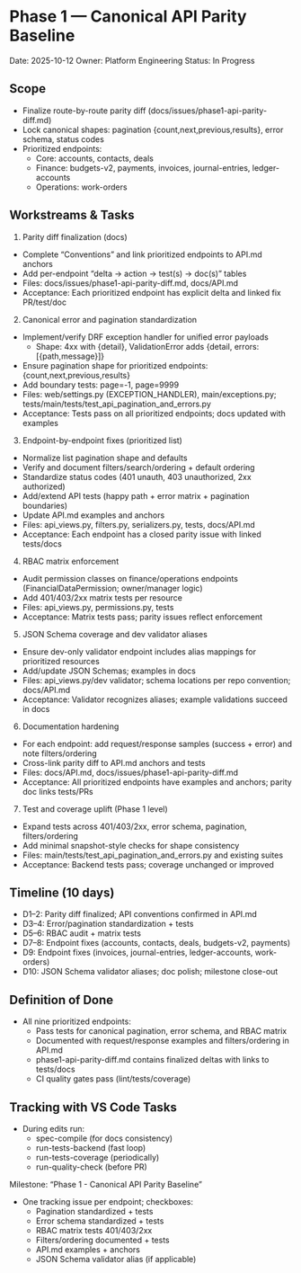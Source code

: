 # Phase 1 — Canonical API Parity Baseline

Date: 2025-10-12
Owner: Platform Engineering
Status: In Progress

## Scope
- Finalize route-by-route parity diff (docs/issues/phase1-api-parity-diff.md)
- Lock canonical shapes: pagination {count,next,previous,results}, error schema, status codes
- Prioritized endpoints:
  - Core: accounts, contacts, deals
  - Finance: budgets-v2, payments, invoices, journal-entries, ledger-accounts
  - Operations: work-orders

## Workstreams & Tasks

1) Parity diff finalization (docs)
- Complete “Conventions” and link prioritized endpoints to API.md anchors
- Add per-endpoint “delta → action → test(s) → doc(s)” tables
- Files: docs/issues/phase1-api-parity-diff.md, docs/API.md
- Acceptance: Each prioritized endpoint has explicit delta and linked fix PR/test/doc

2) Canonical error and pagination standardization
- Implement/verify DRF exception handler for unified error payloads
  - Shape: 4xx with {detail}, ValidationError adds {detail, errors:[{path,message}]}
- Ensure pagination shape for prioritized endpoints: {count,next,previous,results}
- Add boundary tests: page=-1, page=9999
- Files: web/settings.py (EXCEPTION_HANDLER), main/exceptions.py; tests/main/tests/test_api_pagination_and_errors.py
- Acceptance: Tests pass on all prioritized endpoints; docs updated with examples

3) Endpoint-by-endpoint fixes (prioritized list)
- Normalize list pagination shape and defaults
- Verify and document filters/search/ordering + default ordering
- Standardize status codes (401 unauth, 403 unauthorized, 2xx authorized)
- Add/extend API tests (happy path + error matrix + pagination boundaries)
- Update API.md examples and anchors
- Files: api_views.py, filters.py, serializers.py, tests, docs/API.md
- Acceptance: Each endpoint has a closed parity issue with linked tests/docs

4) RBAC matrix enforcement
- Audit permission classes on finance/operations endpoints (FinancialDataPermission; owner/manager logic)
- Add 401/403/2xx matrix tests per resource
- Files: api_views.py, permissions.py, tests
- Acceptance: Matrix tests pass; parity issues reflect enforcement

5) JSON Schema coverage and dev validator aliases
- Ensure dev-only validator endpoint includes alias mappings for prioritized resources
- Add/update JSON Schemas; examples in docs
- Files: api_views.py/dev validator; schema locations per repo convention; docs/API.md
- Acceptance: Validator recognizes aliases; example validations succeed in docs

6) Documentation hardening
- For each endpoint: add request/response samples (success + error) and note filters/ordering
- Cross-link parity diff to API.md anchors and tests
- Files: docs/API.md, docs/issues/phase1-api-parity-diff.md
- Acceptance: All prioritized endpoints have examples and anchors; parity doc links tests/PRs

7) Test and coverage uplift (Phase 1 level)
- Expand tests across 401/403/2xx, error schema, pagination, filters/ordering
- Add minimal snapshot-style checks for shape consistency
- Files: main/tests/test_api_pagination_and_errors.py and existing suites
- Acceptance: Backend tests pass; coverage unchanged or improved

## Timeline (10 days)
- D1–2: Parity diff finalized; API conventions confirmed in API.md
- D3–4: Error/pagination standardization + tests
- D5–6: RBAC audit + matrix tests
- D7–8: Endpoint fixes (accounts, contacts, deals, budgets-v2, payments)
- D9: Endpoint fixes (invoices, journal-entries, ledger-accounts, work-orders)
- D10: JSON Schema validator aliases; doc polish; milestone close-out

## Definition of Done
- All nine prioritized endpoints:
  - Pass tests for canonical pagination, error schema, and RBAC matrix
  - Documented with request/response examples and filters/ordering in API.md
  - phase1-api-parity-diff.md contains finalized deltas with links to tests/docs
  - CI quality gates pass (lint/tests/coverage)

## Tracking with VS Code Tasks
- During edits run:
  - spec-compile (for docs consistency)
  - run-tests-backend (fast loop)
  - run-tests-coverage (periodically)
  - run-quality-check (before PR)

Milestone: “Phase 1 - Canonical API Parity Baseline”
- One tracking issue per endpoint; checkboxes:
  - Pagination standardized + tests
  - Error schema standardized + tests
  - RBAC matrix tests 401/403/2xx
  - Filters/ordering documented + tests
  - API.md examples + anchors
  - JSON Schema validator alias (if applicable)
